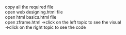 copy all the required file <br>
open web designing.html file <br>
open html basics.html file <br>
open zframe.html ->click on the left topic to see the visual <br>
                 ->click on the right topic to see the code

